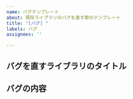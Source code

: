 ```yaml
---
name: バグテンプレート
about: 既存ライブラリのバグを直す際のテンプレート
title: "[バグ] "
labels: バグ
assignees: ''

---
```


## バグを直すライブラリのタイトル
<!-- ここにタイトルを書く -->

## バグの内容
<!-- ここにバグの内容を書く -->
